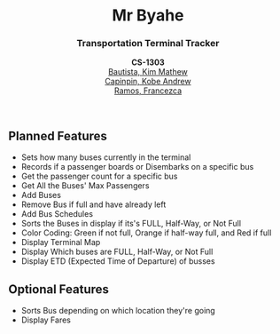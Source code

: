 <div align="center">
  <h1 align="center">Mr Byahe</h1>

  <h3 align="center">
    Transportation Terminal Tracker
  </h3>
  <p align="center">
    <b>CS-1303</b> <br>
    <a href="https://github.com/KimMathew">Bautista, Kim Mathew</a> <br>
    <a href="https://github.com/VinnRe">Capinpin, Kobe Andrew</a> <br>
    <a href="https://github.com/mafranzramos">Ramos, Francezca</a> <br>
  </p>
  <br>
</div>

## Planned Features
- Sets how many buses currently in the terminal
- Records if a passenger boards or Disembarks on a specific bus
- Get the passenger count for a specific bus
- Get All the Buses' Max Passengers
- Add Buses
- Remove Bus if full and have already left
- Add Bus Schedules
- Sorts the Buses in display if its's FULL, Half-Way, or Not Full
- Color Coding: Green if not full, Orange if half-way full, and Red if full
- Display Terminal Map
- Display Which buses are FULL, Half-Way, or Not Full
- Display ETD (Expected Time of Departure) of busses

## Optional Features
- Sorts Bus depending on which location they're going
- Display Fares
